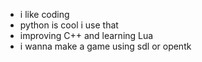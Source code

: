 - i like coding
- python is cool i use that
- improving C++ and learning Lua
- i wanna make a game using sdl or opentk
